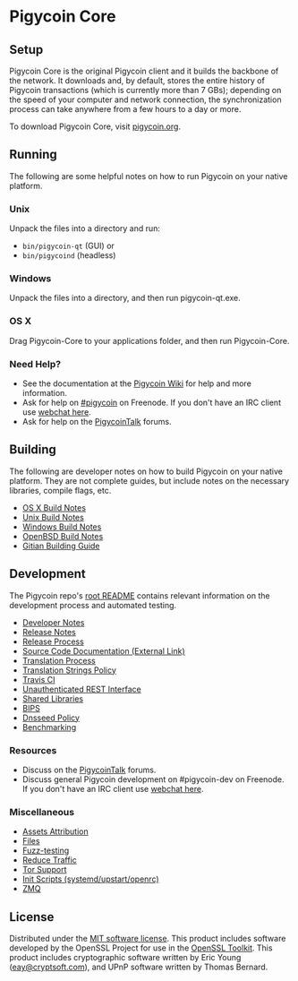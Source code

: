 Pigycoin Core
=============

Setup
---------------------
Pigycoin Core is the original Pigycoin client and it builds the backbone of the network. It downloads and, by default, stores the entire history of Pigycoin transactions (which is currently more than 7 GBs); depending on the speed of your computer and network connection, the synchronization process can take anywhere from a few hours to a day or more.

To download Pigycoin Core, visit [pigycoin.org](https://pigycoin.org).

Running
---------------------
The following are some helpful notes on how to run Pigycoin on your native platform.

### Unix

Unpack the files into a directory and run:

- `bin/pigycoin-qt` (GUI) or
- `bin/pigycoind` (headless)

### Windows

Unpack the files into a directory, and then run pigycoin-qt.exe.

### OS X

Drag Pigycoin-Core to your applications folder, and then run Pigycoin-Core.

### Need Help?

* See the documentation at the [Pigycoin Wiki](https://pigycoin.info/)
for help and more information.
* Ask for help on [#pigycoin](http://webchat.freenode.net?channels=pigycoin) on Freenode. If you don't have an IRC client use [webchat here](http://webchat.freenode.net?channels=pigycoin).
* Ask for help on the [PigycoinTalk](https://pigycointalk.io/) forums.

Building
---------------------
The following are developer notes on how to build Pigycoin on your native platform. They are not complete guides, but include notes on the necessary libraries, compile flags, etc.

- [OS X Build Notes](build-osx.md)
- [Unix Build Notes](build-unix.md)
- [Windows Build Notes](build-windows.md)
- [OpenBSD Build Notes](build-openbsd.md)
- [Gitian Building Guide](gitian-building.md)

Development
---------------------
The Pigycoin repo's [root README](/README.md) contains relevant information on the development process and automated testing.

- [Developer Notes](developer-notes.md)
- [Release Notes](release-notes.md)
- [Release Process](release-process.md)
- [Source Code Documentation (External Link)](https://dev.visucore.com/pigycoin/doxygen/)
- [Translation Process](translation_process.md)
- [Translation Strings Policy](translation_strings_policy.md)
- [Travis CI](travis-ci.md)
- [Unauthenticated REST Interface](REST-interface.md)
- [Shared Libraries](shared-libraries.md)
- [BIPS](bips.md)
- [Dnsseed Policy](dnsseed-policy.md)
- [Benchmarking](benchmarking.md)

### Resources
* Discuss on the [PigycoinTalk](https://pigycointalk.io/) forums.
* Discuss general Pigycoin development on #pigycoin-dev on Freenode. If you don't have an IRC client use [webchat here](http://webchat.freenode.net/?channels=pigycoin-dev).

### Miscellaneous
- [Assets Attribution](assets-attribution.md)
- [Files](files.md)
- [Fuzz-testing](fuzzing.md)
- [Reduce Traffic](reduce-traffic.md)
- [Tor Support](tor.md)
- [Init Scripts (systemd/upstart/openrc)](init.md)
- [ZMQ](zmq.md)

License
---------------------
Distributed under the [MIT software license](/COPYING).
This product includes software developed by the OpenSSL Project for use in the [OpenSSL Toolkit](https://www.openssl.org/). This product includes
cryptographic software written by Eric Young ([eay@cryptsoft.com](mailto:eay@cryptsoft.com)), and UPnP software written by Thomas Bernard.
